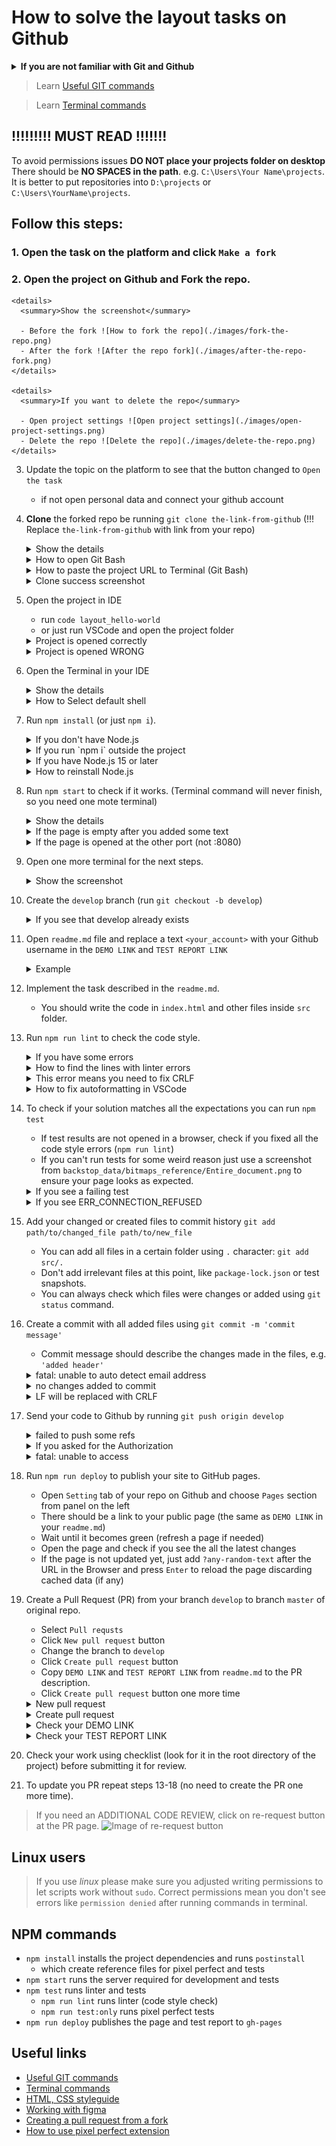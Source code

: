 # How to solve the layout tasks on Github
<details>
  <summary><b>If you are not familiar with Git and Github</b></summary>

  - **IMPORTANT** Install Node.js 14 (not 15)
  - Watch the [Git and Github lesson](https://mate.academy/ru/learn/javascript-advanced/git-basics/theory)
  - Finish [githowto](https://githowto.com/)
  - Learn how to use [GitHub Pages](https://pages.github.com/)
  - Read about [Markdown](https://github.com/adam-p/markdown-here/wiki/Markdown-Cheatsheet).
  - Create a repo following [this workflow](./github-workflow.md)
</details>

> Learn [Useful GIT commands](https://mate-academy.github.io/fe-program/tools/git/useful-commands)

> Learn [Terminal commands](https://mate-academy.github.io/fe-program/tools/terminal/useful-commands)

## !!!!!!!!! MUST READ !!!!!!!

To avoid permissions issues **DO NOT place your projects folder on desktop**
There should be **NO SPACES in the path**. e.g. `C:\Users\Your Name\projects`.
It is better to put repositories into `D:\projects` or `C:\Users\YourName\projects`.

## Follow this steps:
### 1. Open the task on the platform and click `Make a fork`
### 2. Open the project on Github and **Fork** the repo.
    <details>
      <summary>Show the screenshot</summary>
  
      - Before the fork ![How to fork the repo](./images/fork-the-repo.png)
      - After the fork ![After the repo fork](./images/after-the-repo-fork.png)
    </details>

    <details>
      <summary>If you want to delete the repo</summary>

      - Open project settings ![Open project settings](./images/open-project-settings.png)
      - Delete the repo ![Delete the repo](./images/delete-the-repo.png)
    </details>
3. Update the topic on the platform to see that the button changed to `Open the task`
    - if not open personal data and connect your github account
4. **Clone** the forked repo be running `git clone the-link-from-github` (!!! Replace `the-link-from-github` with link from your repo)
    <details>
      <summary>Show the details</summary>

      - Open **Git Bash** (Windows) or **Terminal** (macOS) in your projects folder
      - The path to your projects should not contain spaces or non-latin letters
      - run `git clone the-link-from-github`
      - The project link should have your name but not `mate-academy`
        ![Clone the repo](./images/clone-the-repo.png)
    </details>
   
    <details>
      <summary>How to open Git Bash</summary>
   
      ![Git Bash here](./images/git-bash-here.png)
    </details>

    <details>
      <summary>How to paste the project URL to Terminal (Git Bash)</summary>
   
      ![How to paste the URL into terminal](./images/paste-url-to-terminal.png)
    </details>

    <details>
      <summary>Clone success screenshot</summary>
   
      ![Clone success](./images/clone-success.png)
    </details>

5. Open the project in IDE
    - run `code layout_hello-world`
    - or just run VSCode and open the project folder
  
    <details>
      <summary>Project is opened correctly</summary>
   
      ![The project opened correctly](./images/project-in-vscode-correct.png)
    </details>

    <details>
      <summary>Project is opened WRONG</summary>
   
      ![The project opened correctly](./images/project-in-vscode-wrong.png)
    </details>

6. Open the Terminal in your IDE
   <details>
     <summary>Show the details</summary>
   
     - Use the shortcut ``ctrl + ` ``
     - Check if you are inside the project (The project name is the last part in the terminal)
     - Check if you use Git Bash (Windows) of zsh (macOS)
   </details>
   
   <details>
     <summary>How to Select default shell</summary>
   
     - Choose `Select default shell` option ![Select default shell](./images/select-default-shell.png)
     - Select Git Bash (Windows) or zsh (macOS) ![Default shell popup](./images/default-shell-popup.png)
     - Close all the opened terminals
     - All the new terminals will be Git Bash (or zsh)
   </details>

7. Run `npm install` (or just `npm i`).
   <details>
     <summary>If you don't have Node.js</summary>
   
     ![If you don't have Node.js](./images/if-you-have-node-15.png)
   </details>
   
   <details>
     <summary>If you run `npm i` outside the project</summary>
   
     ![If you run npm install outside the project](./images/if-you-run-npm-i-outside-the-project.png)
   </details>
   
   <details>
     <summary>If you have Node.js 15 or later</summary>
   
     ![If you have Node.js 15 or later](./images/if-you-have-node-15.png)
   </details>
   
   <details>
     <summary>How to reinstall Node.js</summary>
   
     - Open `Add and remove programs` ![Open Add and Remove programs](./images/open-add-remove-programs.png)
     - Uninstall Node.js ![Uninstall Node.js](./images/uninstall-node-js.png)
     - Download and install Node.js https://nodejs.org/download/release/v14.16.1/ 
     - Delete `node_modules` ![Delete node_modules](./images/delete-node-modules.png)
     - Run `npm i` again ![npm install success](./images/npm-install-success.png)
   </details>

8. Run `npm start` to check if it works. (Terminal command will never finish, so you need one mote terminal)
   <details>
     <summary>Show the details</summary>

     - At this point you should see the starting markup of the page at `http://localhost:8080/` opened in your Google Chrome
     - Add some text to `src/index.html`. The change should be immediately updated in the browser.
     - If the page is not updated automatically press `ctrl + r` (`cmd + r` for macOS)
   </details>

   <details>
     <summary>If the page is empty after you added some text</summary>
   
     - Update the page by pressing `ctrl + r` (`cmd + r` for macOS)
     - If the page is still empty check if you saved the changes ![Autosave is disabled](./images/autosave-is-disabled.png)
     - Enable autosave ![Enable autosave](./images/enable-autosave.png)
   </details>
   
   <details>
     <summary>If the page is opened at the other port (not :8080)</summary>
   
     - If you see the other port ![Wrong port](./images/wrong-server-port.png)
     - It means you already have another terminal running `npm start` command (maybe it is another project)
     - Stop the `npm start` command in current terminal by pressing `ctrl + c` (all operating systems)
     - Close the other terminal running `npm start`
     - Run the command again for your current project
     - The URL should be now `http://localhost:8080/`
     - If the URL is still wrong, just restart the computer
   </details>

9. Open one more terminal for the next steps.
   <details>
     <summary>Show the screenshot</summary>
   
     ![Open one more terminal](./images/open-one-more-terminal.png)
   </details>

10. Create the `develop` branch (run `git checkout -b develop`)
    <details>
      <summary>If you see that develop already exists</summary>
   
      ![Develop already exists](./images/develop-already-exists.png)
      - run `git branch` to see all existent branches ![Show git branches](./images/show-git-branch.png)
      - If `develop` is marked with `*` then everything is correct
      - Otherwise, run `git checkout develop` (without `-b` key) ![Switch to develop](./images/switch-to-develop.png)
    </details>

11. Open `readme.md` file and replace a text `<your_account>` with your Github username in the `DEMO LINK` and `TEST REPORT LINK`
    <details>
      <summary>Example</summary>
    
      ![Update demo link](./images/update-demo-link.png)
    </details>

12. Implement the task described in the `readme.md`. 
    - You should write the code in `index.html` and other files inside `src` folder.
    
13. Run `npm run lint` to check the code style.
    <details>
      <summary>If you have some errors</summary>

      - Fix all the errors and run the command again

      ![Linter errors](./images/linter-errors.png)
    </details>

    <details>
      <summary>How to find the lines with linter errors</summary>
    
      ![The lines with errors](./images/lines-with-linter-errors.png)
    </details>

    <details>
      <summary>This error means you need to fix CRLF</summary>
    
      ![CRLF linter error](./images/crlf-linter-error.png)

      - run `git config --global core.autocrlf false`
      - and fix the CRLF in all the files you changed
  
      ![CRLF in current file](./images/crlf-error-after-global-config.png)
    </details>

    <details>
      <summary>How to fix autoformatting in VSCode</summary>

      - Here is [the documentation](https://code.visualstudio.com/docs/languages/html#_formatting) 
      - Run `Alt + Shift + F` to format the document

      ![HTML autoformat settings](./images/html-autoformat-settings.png)
      ![HTML autoformat json](./images/html-autoformat-json.png)
    </details>

14. To check if your solution matches all the expectations you can run `npm test`
    - If test results are not opened in a browser, check if you fixed all the code style errors (`npm run lint`)
    - If you can't run tests for some weird reason just use a screenshot from
      `backstop_data/bitmaps_reference/Entire_document.png` to ensure your page looks as expected.

    <details>
      <summary>If you see a failing test</summary>
  
      ![Failed tests](./images/failed-tests.png)
      ![How to compare a test with reference](./images/how-to-compare-test-with-reference.png)
    </details>
    
    <details>
      <summary>If you see ERR_CONNECTION_REFUSED</summary>

      ![Connection refused error](./images/connection-refused-error.png)

      - it means you don't have a running server
      - Open new terminal and run `npm start`
      - Check if the page is opened at `:8080` port (`http://localhost:8080/`)
      - Run `npm test` again to see the results
    </details>

15. Add your changed or created files to commit history `git add path/to/changed_file path/to/new_file`
    - You can add all files in a certain folder using `.` character: `git add src/.`
    - Don't add irrelevant files at this point, like `package-lock.json` or test snapshots.
    - You can always check which files were changes or added using `git status` command.

16. Create a commit with all added files using `git commit -m 'commit message'`
    - Commit message should describe the changes made in the files, e.g. `'added header'`
      
    <details>
      <summary>fatal: unable to auto detect email address</summary>

      - it means you forgot to configure you GIT name and email
      - See the commands above the error message and run them one by one with your email and name

      ![If you forgot to set GIT name and email](./images/forgot-to-configure-git.png)
      ![Set GIT name and email](./images/set-git-name-and-email.png)
    </details>

    <details>
      <summary>no changes added to commit</summary>
    
      ![No changes added to commit](./images/no-changes-added-to-commit.png)
    </details>
    
    <details>
      <summary>LF will be replaced with CRLF</summary>
    
      - You forgot to fix CRLF 
  
      ![Forgot to fix CRLF](./images/forgot-to-fix-crlf.png)
    </details>
    
17. Send your code to Github by running `git push origin develop`
    <details>
      <summary>failed to push some refs</summary>

      ![Forgot to create develop](./images/forgot-to-create-develop.png)
      ![Reset and create develop](./images/reset-head-and-create-develop.png)
    
      - Commit changes again after creating `develop` branch 
    </details>

    <details>
      <summary>If you asked for the Authorization</summary>
    
      ![Github auth popup](./images/github-auth-popup.png)
      ![Authorize GIT credentials manager](./images/authorize-git-credentials-manager.png)
      ![Push success](./images/push-success.png)
    </details>

    <details>
      <summary>fatal: unable to access</summary>
    
      ![Permission denied](./images/permissions-denied.png)
      ![Add correct origin](./images/add-correct-origin.png)
    </details>

18. Run `npm run deploy` to publish your site to GitHub pages.
    - Open `Setting` tab of your repo on Github and choose `Pages` section from panel on the left
    - There should be a link to your public page (the same as `DEMO LINK` in your `readme.md`)
    - Wait until it becomes green (refresh a page if needed)
    - Open the page and check if you see the all the latest changes
    - If the page is not updated yet, just add `?any-random-text` after the URL in the Browser
      and press `Enter` to reload the page discarding cached data (if any)

19. Create a Pull Request (PR) from your branch `develop` to branch `master` of original repo.
    - Select `Pull requsts`
    - Click `New pull request` button
    - Change the branch to `develop`
    - Click `Create pull request` button
    - Copy `DEMO LINK` and `TEST REPORT LINK` from `readme.md` to the PR description.
    - Click `Create pull request` button one more time

    <details>
      <summary>New pull request</summary>

      ![New pull request](./images/new-pull-request.png)
    </details>

    <details>
      <summary>Create pull request</summary>

      ![Create pull request](./images/create-pull-request.png)
    </details>

    <details>
      <summary>Check your DEMO LINK</summary>

      - You forgot to put your Github name into `DEMO_LINK` and `TEST_REPORT_LINK`

      ![Forgot to fix DEMO LINK](./images/forgot-to-put-your-name-to-demo-link.png)
    </details>

    <details>
      <summary>Check your TEST REPORT LINK</summary>

      - You forgot to run tests before `npm run deploy`

      ![Forgot to run tests before deploy](images/forgot-to-run-tests-before-deploy.png)
    </details>
    
20. Check your work using checklist (look for it in the root directory of the project) before submitting it for review.
21. To update you PR repeat steps 13-18 (no need to create the PR one more time).

> If you need an ADDITIONAL CODE REVIEW, click on re-request button at the PR page.
![Image of re-request button](https://user-images.githubusercontent.com/38065883/104471439-89929200-55c3-11eb-824a-596bfb8aa246.png)

## Linux users
> If you use _linux_ please make sure you adjusted writing permissions to let 
scripts work without `sudo`. Correct permissions mean you don't see errors like
`permission denied` after running commands in terminal.

## NPM commands
- `npm install` installs the project dependencies and runs `postinstall`
  - which create reference files for pixel perfect and tests 
- `npm start` runs the server required for development and tests
- `npm test` runs linter and tests
  - `npm run lint` runs linter (code style check)
  - `npm run test:only` runs pixel perfect tests
- `npm run deploy` publishes the page and test report to `gh-pages` 

## Useful links
- [Useful GIT commands](https://mate-academy.github.io/fe-program/tools/git/useful-commands)
- [Terminal commands](https://mate-academy.github.io/fe-program/tools/git/useful-commands)
- [HTML, CSS styleguide](https://mate-academy.github.io/style-guides/htmlcss.html)
- [Working with figma](./figma.md)
- [Creating a pull request from a fork](https://help.github.com/en/articles/creating-a-pull-request-from-a-fork)
- [How to use pixel perfect extension](https://youtu.be/zqRko57AurU)
